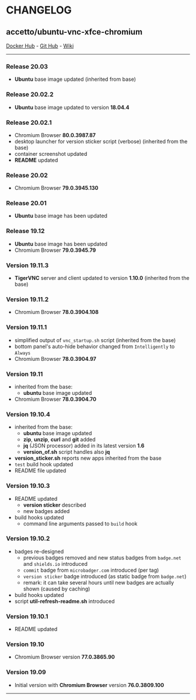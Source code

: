 # CHANGELOG

## accetto/ubuntu-vnc-xfce-chromium

[Docker Hub][this-docker] - [Git Hub][this-github] - [Wiki][this-wiki]

***

### Release 20.03

- **Ubuntu** base image updated (inherited from base)

### Release 20.02.2

- **Ubuntu** base image updated to version **18.04.4**

### Release 20.02.1

- Chromium Browser **80.0.3987.87**
- desktop launcher for version sticker script (verbose) (inherited from the base)
- container screenshot updated
- **README** updated

### Release 20.02

- Chromium Browser **79.0.3945.130**

### Release 20.01

- **Ubuntu** base image has been updated

### Release 19.12

- **Ubuntu** base image has been updated
- Chromium Browser **79.0.3945.79**

### Version 19.11.3

- **TigerVNC** server and client updated to version **1.10.0** (inherited from the base)

### Version 19.11.2

- Chromium Browser **78.0.3904.108**

### Version 19.11.1

- simplified output of `vnc_startup.sh` script (inherited from the base)
- bottom panel's auto-hide behavior changed from `Intelligently` to `Always`
- Chromium Browser **78.0.3904.97**

### Version 19.11

- inherited from the base:
  - **ubuntu** base image updated
- Chromium Browser **78.0.3904.70**

### Version 19.10.4

- inherited from the base:
  - **ubuntu** base image updated
  - **zip**, **unzip**, **curl** and **git** added
  - **jq** (JSON processor) added in its latest version **1.6**
  - **version_of.sh** script handles also **jq**
- **version_sticker.sh** reports new apps inherited from the base
- `test` build hook updated
- README file updated
  
### Version 19.10.3

- README updated
  - **version sticker** described
  - new badges added
- build hooks updated
  - command line arguments passed to `build` hook

### Version 19.10.2

- badges re-designed
  - previous badges removed and new status badges from `badge.net` and `shields.io` introduced
  - `commit` badge from `microbadger.com` introduced (per tag)
  - `version sticker` badge introduced (as static badge from `badge.net`)
  - remark: it can take several hours until new badges are actually shown (caused by caching)
- build hooks updated
- script **util-refresh-readme.sh** introduced

### Version 19.10.1

- README updated

### Version 19.10

- Chromium Browser version **77.0.3865.90**

### Version 19.09

- Initial version with **Chromium Browser** version **76.0.3809.100**

***

[this-docker]: https://hub.docker.com/r/accetto/ubuntu-vnc-xfce-chromium/
[this-github]: https://github.com/accetto/ubuntu-vnc-xfce-chromium
[this-wiki]: https://github.com/accetto/ubuntu-vnc-xfce-chromium/wiki
[this-base]: https://hub.docker.com/r/accetto/ubuntu-vnc-xfce

[accetto-github-ubuntu-vnc-xfce]: https://github.com/accetto/ubuntu-vnc-xfce
[accetto-github-ubuntu-vnc-xfce-firefox-plus]: https://github.com/accetto/ubuntu-vnc-xfce-firefox-plus
[accetto-docker-xubuntu-vnc]: https://hub.docker.com/r/accetto/xubuntu-vnc
[accetto-docker-xubuntu-vnc-firefox]:https://hub.docker.com/r/accetto/xubuntu-vnc-firefox

[accetto-docker-argbash-docker]: https://hub.docker.com/r/accetto/argbash-docker
[accetto-github-argbash-docker]: https://github.com/accetto/argbash-docker

[mousepad]: https://github.com/codebrainz/mousepad
[novnc]: https://github.com/kanaka/noVNC
[nsswrapper]: https://cwrap.org/nss_wrapper.html
